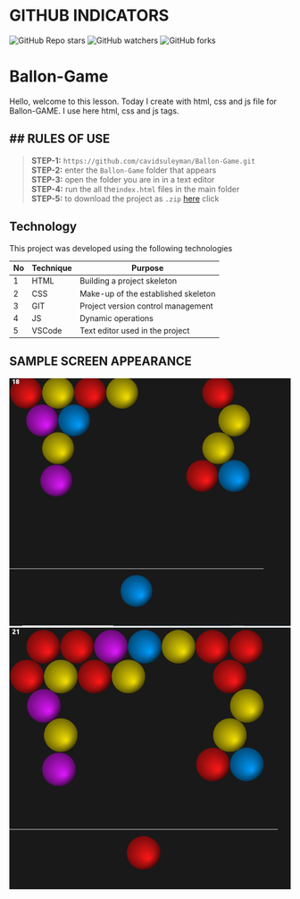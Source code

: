# GITHUB INDICATORS

![GitHub Repo stars](https://img.shields.io/github/stars/cavidsuleyman/Ballon-Game?style=for-the-badge)
![GitHub watchers](https://img.shields.io/github/watchers/cavidsuleyman/Ballon-Game?style=for-the-badge)
![GitHub forks](https://img.shields.io/github/forks/cavidsuleyman/Ballon-Game?style=for-the-badge)

  # Ballon-Game

Hello, welcome to this lesson. Today I create with html, css and js file for Ballon-GAME. I use here html, css and js tags. 
## ## RULES OF USE

> **STEP-1:** `https://github.com/cavidsuleyman/Ballon-Game.git` <br/>
> **STEP-2:**  enter the `Ballon-Game` folder that appears <br/>
> **STEP-3:**  open the folder you are in in a text editor <br/>
> **STEP-4:**  run the  all the`index.html` files in the main folder <br/>
> **STEP-5:**  to download the project as `.zip`  [here](https://github.com/cavidsuleyman/Ballon-Game/archive/refs/heads/master.zip) click <br/>


## Technology

This project was developed using the following technologies

| No | Technique | Purpose |
| - | ---------- | --------------------- |
| 1 | HTML | Building a project skeleton |
| 2 | CSS |  Make-up of the established skeleton |
| 3 | GIT |  Project version control management |
| 4 | JS | Dynamic operations |
| 5 | VSCode | Text editor used in the project |


## SAMPLE SCREEN APPEARANCE

![There was a screenshot here](./screen_1.1.1.PNG)
![There was a screenshot here](./screen_1.1.2.PNG)


 
